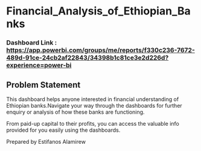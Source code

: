 # Financial_Analysis_of_Ethiopian_Banks

### Dashboard Link : https://app.powerbi.com/groups/me/reports/f330c236-7672-489d-91ce-24cb2af22843/34398b1c81ce3e2d226d?experience=power-bi

## Problem Statement

This dashboard helps anyone interested in financial understanding of Ethiopian banks.Navigate your way through the dashboards for further enquiry or analysis of how these banks are functioning.

From paid-up capital to their profits, you can access the valuable info provided for you easily using the dashboards. 

Prepared by Estifanos Alamirew

